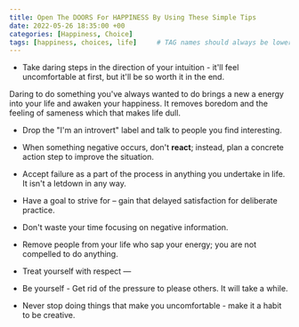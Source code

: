```yaml
---
title: Open The DOORS For HAPPINESS By Using These Simple Tips
date: 2022-05-26 18:35:00 +00
categories: [Happiness, Choice]
tags: [happiness, choices, life]     # TAG names should always be lowercase
---
```


- Take daring steps in the direction of your intuition - it'll feel uncomfortable at first, but it'll be so worth it in the end. 

Daring to do something you've always wanted to do brings a new a energy into your life and awaken your happiness. It removes boredom and the feeling of sameness which that makes life dull.


- Drop the "I'm an introvert" label and talk to people you find interesting.

- When something negative occurs, don't **react**; instead, plan a concrete action step to improve the situation.

- Accept failure as a part of the process in anything you undertake in life. It isn't a letdown in any way.

- Have a goal to strive for – gain that delayed satisfaction for deliberate practice.

- Don't waste your time focusing on negative information.

- Remove people from your life who sap your energy; you are not compelled to do anything.

- Treat yourself with respect —

- Be yourself - Get rid of the pressure to please others. It will take a while.

- Never stop doing things that make you uncomfortable - make it a habit to be creative.
